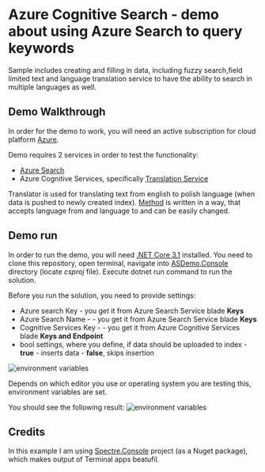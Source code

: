 # Azure Cognitive Search - demo about using Azure Search to query keywords

Sample includes creating and filling in data, including fuzzy search,field limited text and language translation service to have the ability to search in multiple languages as well.

## Demo Walkthrough

In order for the demo to work, you will need an active subscription for cloud platform [Azure](https://azure.com). 

Demo requires 2 services in order to test the functionality:
- [Azure Search](https://docs.microsoft.com/en-us/azure/search/search-what-is-azure-search) 
- Azure Cognitive Services, specifically [Translation Service](https://docs.microsoft.com/en-us/azure/cognitive-services/Translator/translator-info-overview)

Translator is used for translating text from english to polish language (when data is pushed to newly created index). [Method](https://github.com/bovrhovn/azure-search-lang-synonym-sample/blob/main/src/ASDemo/ASDemo.Console/Translator.cs) is written in a way, that accepts language from and language to and can be easily changed. 

## Demo run

In order to run the demo, you will need [.NET Core 3.1](https://dot.net) installed. You need to clone this repository, open terminal, navigate into [ASDemo.Console](https://github.com/bovrhovn/azure-search-lang-synonym-sample/tree/main/src/ASDemo/ASDemo.Console) directory (locate *csproj* file). Execute dotnet run command to run the solution. 

Before you run the solution, you need to provide settings:
- Azure search Key - you get it from Azure Search Service blade **Keys**
- Azure Search Name - - you get it from Azure Search Service blade **Keys**
- Cognitive Services Key - - you get it from Azure Cognitive Services blade **Keys and Endpoint**
- bool settings, where you define, if data should be uploaded to index - **true** - inserts data - **false**, skips insertion

![environment variables](https://csacoresettings.blob.core.windows.net/public/search-keyword-environment-variables.png)

Depends on which editor you use or operating system you are testing this, environment variables are set.

You should see the following result: 
![environment variables](https://csacoresettings.blob.core.windows.net/public/azure-search-synonym-map-output.png)

## Credits

In this example I am using [Spectre.Console](https://github.com/spectresystems/spectre.console) project (as a Nuget package), which makes output of Terminal apps beatufil. 
